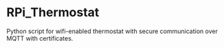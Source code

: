 # RPi_Thermostat
Python script for wifi-enabled thermostat with secure communication over MQTT with certificates.
